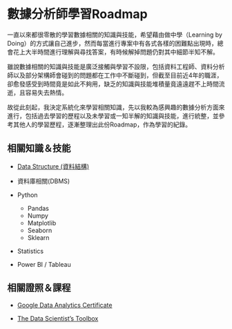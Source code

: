 # 數據分析師學習Roadmap

一直以來都很零散的學習數據相關的知識與技能，希望藉由做中學（Learning by Doing）的方式讓自己進步，然而每當進行專案中有各式各樣的困難點出現時，總會花上大半時間進行理解與尋找答案，有時候解掉問題仍對其中細節半知不解。

雖說數據相關的知識與技能是廣泛接觸與學習不設限，包括資料工程師、資料分析師以及部分架構師會碰到的問題都在工作中不斷碰到，但截至目前近4年的職涯，卻愈發感受到時間竟是如此不夠用，缺乏的知識與技能堆積量竟遠遠趕不上時間流逝，且容易失去熱情。

故從此刻起，我決定系統化來學習相關知識，先以我較為感興趣的數據分析方面來進行，包括過去學習的歷程以及未學習或一知半解的知識與技能，進行統整，並參考其他人的學習歷程，逐漸整理出此份Roadmap，作為學習的紀錄。

## 相關知識＆技能

* <a href="https://www.javatpoint.com/data-structure-tutorial" target="_blank">Data Structure (資料結構)</a>

* 資料庫相關(DBMS)

* Python
	* Pandas
	* Numpy
	* Matplotlib
	* Seaborn
	* Sklearn

* Statistics

* Power BI / Tableau

## 相關證照＆課程

* <a href="https://coursera.org/share/cf74015a6a026936c11a97969800ee7b" target="_blank">Google Data Analytics Certificate</a>

* <a href="https://coursera.org/share/eaf35b79cd1d25cdc064b3e88a27ea64" target="_blank">The Data Scientist’s Toolbox</a>





